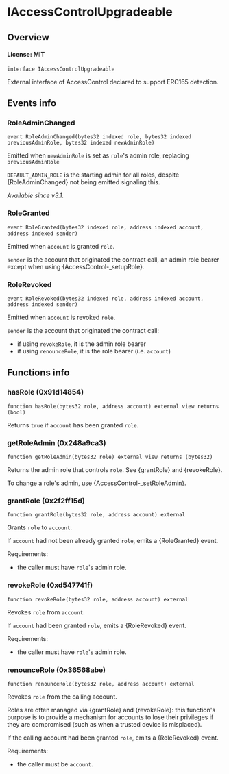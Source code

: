# IAccessControlUpgradeable

## Overview

#### License: MIT

```solidity
interface IAccessControlUpgradeable
```

External interface of AccessControl declared to support ERC165 detection.
## Events info

### RoleAdminChanged

```solidity
event RoleAdminChanged(bytes32 indexed role, bytes32 indexed previousAdminRole, bytes32 indexed newAdminRole)
```

Emitted when `newAdminRole` is set as ``role``'s admin role, replacing `previousAdminRole`

`DEFAULT_ADMIN_ROLE` is the starting admin for all roles, despite
{RoleAdminChanged} not being emitted signaling this.

_Available since v3.1._
### RoleGranted

```solidity
event RoleGranted(bytes32 indexed role, address indexed account, address indexed sender)
```

Emitted when `account` is granted `role`.

`sender` is the account that originated the contract call, an admin role
bearer except when using {AccessControl-_setupRole}.
### RoleRevoked

```solidity
event RoleRevoked(bytes32 indexed role, address indexed account, address indexed sender)
```

Emitted when `account` is revoked `role`.

`sender` is the account that originated the contract call:
- if using `revokeRole`, it is the admin role bearer
- if using `renounceRole`, it is the role bearer (i.e. `account`)
## Functions info

### hasRole (0x91d14854)

```solidity
function hasRole(bytes32 role, address account) external view returns (bool)
```

Returns `true` if `account` has been granted `role`.
### getRoleAdmin (0x248a9ca3)

```solidity
function getRoleAdmin(bytes32 role) external view returns (bytes32)
```

Returns the admin role that controls `role`. See {grantRole} and
{revokeRole}.

To change a role's admin, use {AccessControl-_setRoleAdmin}.
### grantRole (0x2f2ff15d)

```solidity
function grantRole(bytes32 role, address account) external
```

Grants `role` to `account`.

If `account` had not been already granted `role`, emits a {RoleGranted}
event.

Requirements:

- the caller must have ``role``'s admin role.
### revokeRole (0xd547741f)

```solidity
function revokeRole(bytes32 role, address account) external
```

Revokes `role` from `account`.

If `account` had been granted `role`, emits a {RoleRevoked} event.

Requirements:

- the caller must have ``role``'s admin role.
### renounceRole (0x36568abe)

```solidity
function renounceRole(bytes32 role, address account) external
```

Revokes `role` from the calling account.

Roles are often managed via {grantRole} and {revokeRole}: this function's
purpose is to provide a mechanism for accounts to lose their privileges
if they are compromised (such as when a trusted device is misplaced).

If the calling account had been granted `role`, emits a {RoleRevoked}
event.

Requirements:

- the caller must be `account`.